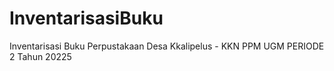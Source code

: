 # InventarisasiBuku
Inventarisasi Buku Perpustakaan Desa Kkalipelus - KKN PPM UGM PERIODE 2 Tahun 20225
